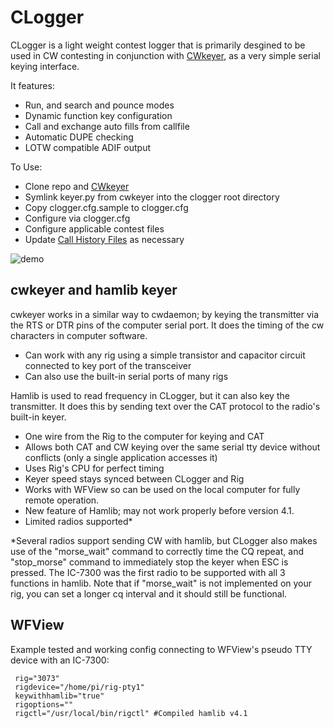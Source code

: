 # CLogger

CLogger is a light weight contest logger that is primarily desgined to be used in CW contesting in conjunction with [CWkeyer](https://github.com/etamme/cwkeyer), as a very simple serial keying interface.

It features: 
- Run, and search and pounce modes  
- Dynamic function key configuration 
- Call and exchange auto fills from callfile
- Automatic DUPE checking
- LOTW compatible ADIF output

To Use:
- Clone repo and [CWkeyer](https://github.com/etamme/cwkeyer)
- Symlink keyer.py from cwkeyer into the clogger root directory
- Copy clogger.cfg.sample to clogger.cfg
- Configure via clogger.cfg
- Configure applicable contest files
- Update [Call History Files](https://n1mmwp.hamdocs.com/mmfiles/categories/callhistory/) as necessary

![demo](https://i.imgur.com/E5HjEoR.gif)

## cwkeyer and hamlib keyer
cwkeyer works in a similar way to cwdaemon; by keying the transmitter via the RTS or DTR pins of the computer serial port. It does the timing of the cw characters in computer software.
- Can work with any rig using a simple transistor and capacitor circuit connected to key port of the transceiver
- Can also use the built-in serial ports of many rigs

Hamlib is used to read frequency in CLogger, but it can also key the transmitter. It does this by sending text over the CAT protocol to the radio's built-in keyer.
- One wire from the Rig to the computer for keying and CAT
- Allows both CAT and CW keying over the same serial tty device without conflicts (only a single application accesses it)
- Uses Rig's CPU for perfect timing
- Keyer speed stays synced between CLogger and Rig
- Works with WFView so can be used on the local computer for fully remote operation.
- New feature of Hamlib; may not work properly before version 4.1.
- Limited radios supported*

*Several radios support sending CW with hamlib, but CLogger also makes use of the "morse_wait" command to correctly time the CQ repeat, and "stop_morse" command to immediately stop the keyer when ESC is pressed. The IC-7300 was the first radio to be supported with all 3 functions in hamlib. Note that if "morse_wait" is not implemented on your rig, you can set a longer cq interval and it should still be functional.

## WFView
Example tested and working config connecting to WFView's pseudo TTY device with an IC-7300:

```
 rig="3073"
 rigdevice="/home/pi/rig-pty1"
 keywithhamlib="true"
 rigoptions=""
 rigctl="/usr/local/bin/rigctl" #Compiled hamlib v4.1
```
